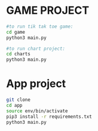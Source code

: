 # GAME PROJECT

```sh
#to run tik tak toe game:
cd game
python3 main.py
``` 

```sh
#to run chart project:
cd charts
python3 main.py
``` 

# App project
```sh
git clone
cd app
source env/bin/activate
pip3 install -r requirements.txt
python3 main.py
``` 



